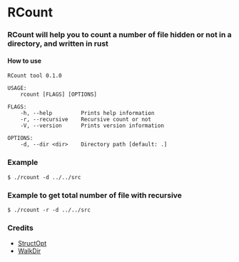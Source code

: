 # RCount 

### RCount will help you to count a number of file hidden or not in a directory, and written in rust

#### How to use

```
RCount tool 0.1.0

USAGE:
    rcount [FLAGS] [OPTIONS]

FLAGS:
    -h, --help         Prints help information
    -r, --recursive    Recursive count or not
    -V, --version      Prints version information

OPTIONS:
    -d, --dir <dir>    Directory path [default: .]

```

### Example

```
$ ./rcount -d ../../src
```

### Example to get total number of file with recursive

```
$ ./rcount -r -d ../../src
```

### Credits

- [StructOpt](https://github.com/TeXitoi/structopt)
- [WalkDir](https://github.com/BurntSushi/walkdir)
